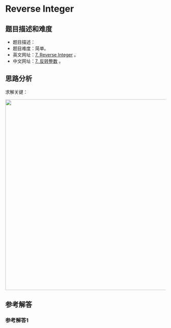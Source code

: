 # Reverse Integer

## 题目描述和难度
+ 题目描述：
+ 题目难度：简单。
+ 英文网址：[7. Reverse Integer](https://leetcode.com/problems/reverse-integer/description/)  。
+ 中文网址：[7. 反转整数](https://leetcode-cn.com/problems/reverse-integer/description/)  。
## 思路分析
求解关键：

<img src="https://liweiwei1419.github.io/images/leetcode-solution/" width="600">

## 参考解答
### 参考解答1

```java

```